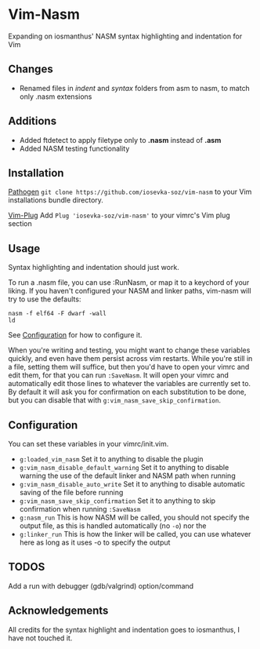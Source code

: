 # Vim-Nasm

Expanding on iosmanthus' NASM syntax highlighting and indentation for Vim

## Changes

* Renamed files in <i>indent</i> and <i>syntax</i> folders from asm to nasm, to match only .nasm extensions

## Additions

* Added ftdetect to apply filetype only to <b>.nasm</b> instead of <b>.asm</b> 
* Added NASM testing functionality

## Installation

[Pathogen](https://github.com/tpope/vim-pathogen)
   `git clone https://github.com/iosevka-soz/vim-nasm` to your Vim installations bundle directory.

[Vim-Plug](https://github.com/junegunn/vim-plug)
    Add `Plug 'iosevka-soz/vim-nasm'` to your vimrc's Vim plug section

## Usage

Syntax highlighting and indentation should just work.

To run a .nasm file, you can use :RunNasm, or map it to a keychord of your liking.
If you haven't configured your NASM and linker paths, vim-nasm will try to use the defaults:
```
nasm -f elf64 -F dwarf -wall
ld
```
See [Configuration](https://github.com/iosevka-soz/vim-nasm#configuration) for how to configure it.

When you're writing and testing, you might want to change these variables quickly, and even have them persist across vim restarts.
While you're still in a file, setting them will suffice, but then you'd have to open your vimrc and edit them, for that you can run `:SaveNasm`.
It will open your vimrc and automatically edit those lines to whatever the variables are currently set to.
By default it will ask you for confirmation on each substitution to be done, but you can disable that with `g:vim_nasm_save_skip_confirmation`.

## Configuration 

You can set these variables in your vimrc/init.vim.

* `g:loaded_vim_nasm` Set it to anything to disable the plugin 
* `g:vim_nasm_disable_default_warning` Set it to anything to disable warning the use of the default linker and NASM path when running
* `g:vim_nasm_disable_auto_write` Set it to anything to disable automatic saving of the file before running
* `g:vim_nasm_save_skip_confirmation` Set it to anything to skip confirmation when running `:SaveNasm`
* `g:nasm_run` This is how NASM will be called, you should not specify the output file, as this is handled automatically (no `-o`) nor the 
* `g:linker_run` This is how the linker will be called, you can use whatever here as long as it uses -o to specify the output 

## TODOS

Add a run with debugger (gdb/valgrind) option/command

## Acknowledgements

All credits for the syntax highlight and indentation goes to iosmanthus, I have not touched it.

